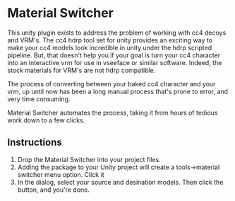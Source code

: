 # Material Switcher

This unity plugin exists to address the problem of working with cc4 decoys and VRM's.
The cc4 hdrp tool set for unity provides an exciting way to make your cc4 models look incredible in unity under the hdrp scripted pipeline. But, that doesn't help you if your goal is turn your cc4 character into an interactive vrm for use in vseeface or similar software. Indeed, the stock materials for VRM's are not hdrp compatible. 

The process of converting between your baked cc4 character and your vrm, up until now has been a long manual process that's prone to error, and very time consuming. 

Material Switcher automates the process, taking it from hours of tedious work down to a few clicks.

## Instructions
1. Drop the Material Switcher into your project files.
2. Adding the package to your Unity project will create a tools->material switcher menu option. Click it
3. In the dialog, select your source and desination models. Then click the button, and you're done.

